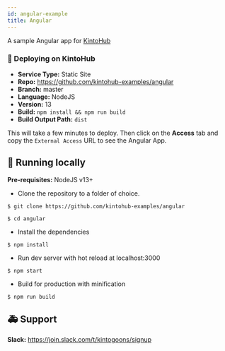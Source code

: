```yaml
---
id: angular-example
title: Angular
---
```


A sample Angular app for [KintoHub](https://kintohub.com)

### :rocket: Deploying on KintoHub

- **Service Type:** Static Site
- **Repo:** https://github.com/kintohub-examples/angular
- **Branch:** master
- **Language:** NodeJS
- **Version:** 13
- **Build:** `npm install && npm run build`
- **Build Output Path:** `dist`

This will take a few minutes to deploy. Then click on the **Access** tab and copy the `External Access` URL to see the Angular App.

## :hammer: Running locally

**Pre-requisites:** NodeJS v13+

- Clone the repository to a folder of choice.

```
$ git clone https://github.com/kintohub-examples/angular

$ cd angular
```

- Install the dependencies

```
$ npm install
```

- Run dev server with hot reload at localhost:3000

```
$ npm start
```

- Build for production with minification

```
$ npm run build
```

## :ambulance: Support

**Slack:** https://join.slack.com/t/kintogoons/signup

